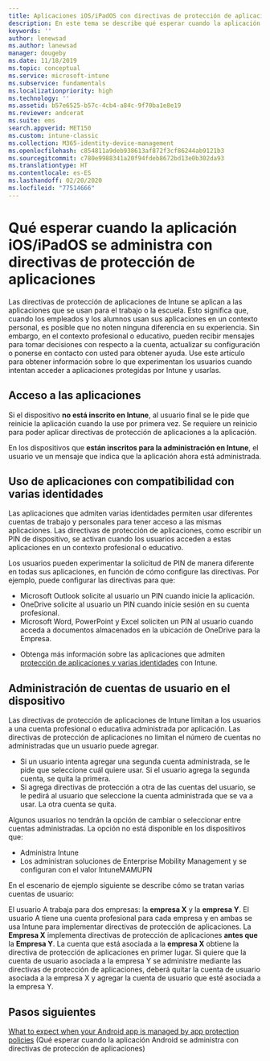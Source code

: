 ```yaml
---
title: Aplicaciones iOS/iPadOS con directivas de protección de aplicaciones
description: En este tema se describe qué esperar cuando la aplicación iOS/iPadOS está administrada por directivas de protección de aplicaciones.
keywords: ''
author: lenewsad
ms.author: lanewsad
manager: dougeby
ms.date: 11/18/2019
ms.topic: conceptual
ms.service: microsoft-intune
ms.subservice: fundamentals
ms.localizationpriority: high
ms.technology: ''
ms.assetid: b57e6525-b57c-4cb4-a84c-9f70ba1e8e19
ms.reviewer: andcerat
ms.suite: ems
search.appverid: MET150
ms.custom: intune-classic
ms.collection: M365-identity-device-management
ms.openlocfilehash: c854811a9deb938613af872f3cf86244ab9121b3
ms.sourcegitcommit: c780e9988341a20f94fdeb8672bd13e0b302da93
ms.translationtype: HT
ms.contentlocale: es-ES
ms.lasthandoff: 02/20/2020
ms.locfileid: "77514666"
---
```

# <a name="what-to-expect-when-your-iosipados-app-is-managed-by-app-protection-policies"></a>Qué esperar cuando la aplicación iOS/iPadOS se administra con directivas de protección de aplicaciones

Las directivas de protección de aplicaciones de Intune se aplican a las aplicaciones que se usan para el trabajo o la escuela. Esto significa que, cuando los empleados y los alumnos usan sus aplicaciones en un contexto personal, es posible que no noten ninguna diferencia en su experiencia. Sin embargo, en el contexto profesional o educativo, pueden recibir mensajes para tomar decisiones con respecto a la cuenta, actualizar su configuración o ponerse en contacto con usted para obtener ayuda. Use este artículo para obtener información sobre lo que experimentan los usuarios cuando intentan acceder a aplicaciones protegidas por Intune y usarlas.  

## <a name="access-apps"></a>Acceso a las aplicaciones

Si el dispositivo **no está inscrito en Intune**, al usuario final se le pide que reinicie la aplicación cuando la use por primera vez. Se requiere un reinicio para poder aplicar directivas de protección de aplicaciones a la aplicación.

<!--- The following screenshot from the Skype app illustrates this restart request: --->

<!---  ![Screenshot of the iOS/iPadOS device showing PIN prompt](./media/end-user-mam-apps-ios/iOS_AppPINPrompt.png) --->

En los dispositivos que **están inscritos para la administración en Intune**, el usuario ve un mensaje que indica que la aplicación ahora está administrada.

## <a name="use-apps-with-multi-identity-support"></a>Uso de aplicaciones con compatibilidad con varias identidades

Las aplicaciones que admiten varias identidades permiten usar diferentes cuentas de trabajo y personales para tener acceso a las mismas aplicaciones. Las directivas de protección de aplicaciones, como escribir un PIN de dispositivo, se activan cuando los usuarios acceden a estas aplicaciones en un contexto profesional o educativo.   

Los usuarios pueden experimentar la solicitud de PIN de manera diferente en todas sus aplicaciones, en función de cómo configure las directivas.  Por ejemplo, puede configurar las directivas para que:       
* Microsoft Outlook solicite al usuario un PIN cuando inicie la aplicación. 
* OneDrive solicite al usuario un PIN cuando inicie sesión en su cuenta profesional.  
* Microsoft Word, PowerPoint y Excel soliciten un PIN al usuario cuando acceda a documentos almacenados en la ubicación de OneDrive para la Empresa.  

- Obtenga más información sobre las aplicaciones que admiten [protección de aplicaciones y varias identidades](https://www.microsoft.com/cloud-platform/microsoft-intune-apps) con Intune.  

## <a name="manage-user-accounts-on-the-device"></a>Administración de cuentas de usuario en el dispositivo  

Las directivas de protección de aplicaciones de Intune limitan a los usuarios a una cuenta profesional o educativa administrada por aplicación. Las directivas de protección de aplicaciones no limitan el número de cuentas no administradas que un usuario puede agregar.   

- Si un usuario intenta agregar una segunda cuenta administrada, se le pide que seleccione cuál quiere usar. Si el usuario agrega la segunda cuenta, se quita la primera.
- Si agrega directivas de protección a otra de las cuentas del usuario, se le pedirá al usuario que seleccione la cuenta administrada que se va a usar. La otra cuenta se quita. 

Algunos usuarios no tendrán la opción de cambiar o seleccionar entre cuentas administradas. La opción no está disponible en los dispositivos que:
* Administra Intune  
* Los administran soluciones de Enterprise Mobility Management y se configuran con el valor IntuneMAMUPN 

En el escenario de ejemplo siguiente se describe cómo se tratan varias cuentas de usuario:  

El usuario A trabaja para dos empresas: la **empresa X** y la **empresa Y**. El usuario A tiene una cuenta profesional para cada empresa y en ambas se usa Intune para implementar directivas de protección de aplicaciones. La **Empresa X** implementa directivas de protección de aplicaciones **antes que** la **Empresa Y**. La cuenta que está asociada a la **empresa X** obtiene la directiva de protección de aplicaciones en primer lugar. Si quiere que la cuenta de usuario asociada a la empresa Y se administre mediante las directivas de protección de aplicaciones, deberá quitar la cuenta de usuario asociada a la empresa X y agregar la cuenta de usuario que esté asociada a la empresa Y.  

## <a name="next-steps"></a>Pasos siguientes

[What to expect when your Android app is managed by app protection policies](end-user-mam-apps-android.md) (Qué esperar cuando la aplicación Android se administra con directivas de protección de aplicaciones)

